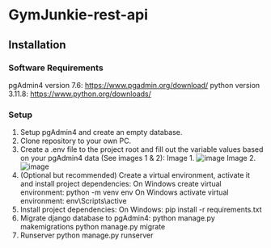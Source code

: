 # GymJunkie-rest-api
## Installation
### Software Requirements
pgAdmin4 version 7.6: https://www.pgadmin.org/download/
python version 3.11.8: https://www.python.org/downloads/
### Setup
1. Setup pgAdmin4 and create an empty database.
2. Clone repository to your own PC.
3. Create a .env file to the project root and fill out the variable values based on your pgAdmin4 data (See images 1 & 2):
Image 1.
![image](https://github.com/salopietari/gymjunkie-rest-api/assets/122457202/39121726-2fd4-4979-99f3-e8f4f84f7b6e)
Image 2.
![image](https://github.com/salopietari/gymjunkie-rest-api/assets/122457202/51578c57-5565-4928-a3a1-86ce2df38dfd)
4. (Optional but recommended) Create a virtual environment, activate it and install project dependencies:
On Windows create virtual environment: python -m venv env
On Windows activate virtual environment: env\Scripts\active
5. Install project dependencies:
On Windows: pip install -r requirements.txt
6. Migrate django database to pgAdmin4:
python manage.py makemigrations
python manage.py migrate
7. Runserver
python manage.py runserver
